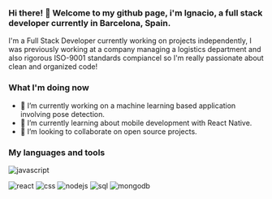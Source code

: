 ### Hi there! 👋 Welcome to my github page, i'm Ignacio, a full stack developer currently in Barcelona, Spain. 

 I'm a Full Stack Developer currently working on projects independently, I was previously working at a company managing a logistics department and also rigorous ISO-9001 standards compiancel so I'm really passionate about clean and organized code! 
 



### What I'm doing now


- 🔭 I’m currently working on a machine learning based application involving pose detection. 
- 🌱 I’m currently learning about mobile development with React Native. 
- 👯 I’m looking to collaborate on open source projects.

 

### My languages and tools
![javascript](https://user-images.githubusercontent.com/70608198/119153870-e90d1c80-ba51-11eb-8acb-251e7196b1b7.png)

![react](https://user-images.githubusercontent.com/70608198/119151321-903c8480-ba4f-11eb-9d1b-f3c14e956d80.png)
![css](https://user-images.githubusercontent.com/70608198/119151209-756a1000-ba4f-11eb-9a51-6230d1c8e3e3.png)
![nodejs](https://user-images.githubusercontent.com/70608198/119151229-7a2ec400-ba4f-11eb-834c-94f945e7946f.png)
![sql](https://user-images.githubusercontent.com/70608198/119151237-7dc24b00-ba4f-11eb-9149-b969604b22e9.png)
![mongodb](https://user-images.githubusercontent.com/70608198/119151301-8adf3a00-ba4f-11eb-8250-2568a533c2e0.png)




